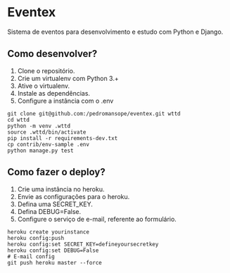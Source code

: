 # Eventex

Sistema de eventos para desenvolvimento e estudo com Python e Django.

## Como desenvolver?

1. Clone o repositório.
2. Crie um virtualenv com Python 3.+
3. Ative o virtualenv.
4. Instale as dependências.
5. Configure a instância com o .env

```console
git clone git@github.com:/pedromansope/eventex.git wttd
cd wttd
python -m venv .wttd
source .wttd/bin/activate
pip install -r requirements-dev.txt
cp contrib/env-sample .env
python manage.py test
```

## Como fazer o deploy?

1. Crie uma instância no heroku.
2. Envie as configurações para o heroku.
3. Defina uma SECRET_KEY.
4. Defina DEBUG=False.
5. Configure o serviço de e-mail, referente ao formulário.

```console
heroku create yourinstance
heroku config:push
heroku config:set SECRET_KEY=defineyoursecretkey
heroku config:set DEBUG=False
# E-mail config
git push heroku master --force
```
